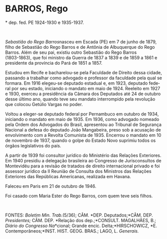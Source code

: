BARROS, Rego
============

\* dep. fed. PE 1924-1930 e 1935-1937.

 

*Sebastião do Rego Barros*nasceu em Esca­da (PE) em 7 de junho de 1879,
filho de Se­bastião do Rego Barros e de Antônia de Al­buquerque do Rego
Barros. Além de seu pai, existiu outro Sebastião do Rego Barros
(1803­-1863), que foi ministro da Guerra de 1837 a 1839 e de 1859 a 1861
e presidente da pro­víncia do Pará de 1851 a 1857.

Estudou em Recife e bacharelou-se pela Faculdade de Direito dessa
cidade, passando a trabalhar como advogado e professor da facul­dade
pela qual se formara. Em 1916 elegeu-se deputado estadual e, em 1923,
deputado fede­ral por seu estado, iniciando o mandato em maio de 1924.
Reeleito em 1927 e 1930, exerceu a presidência da Câmara dos Depu­tados
até 24 de outubro desse último ano, quando teve seu mandato interrompido
pela revolução que colocou Getúlio Vargas no po­der.

Voltou a eleger-se deputado federal por Pernambuco em outubro de 1934,
iniciando o mandato em maio de 1935. Em 1936, como advogado nomeado pela
Ordem dos Advoga­dos do Brasil, apresentou ao Tribunal de Segu­rança
Nacional a defesa do deputado João Mangabeira, preso sob a acusação de
envolvi­mento com a Revolta Comunista de 1935. Encerrou o mandato em 10
de novembro de 1937, quando o golpe do Estado Novo supri­miu todos os
órgãos legislativos do país.

A partir de 1939 foi consultor jurídico do Ministério das Relações
Exteriores. Em 1940 presidiu a delegação brasileira ao Congresso de
Jurisconsultos de Montevidéu para a revi­são de tratados de direito
internacional pri­vado e foi assessor jurídico da II Reunião de Consulta
dos Ministros das Relações Exterio­res das Repúblicas Americanas,
realizada em Havana.

Faleceu em Paris em 21 de outubro de 1946.

Foi casado com Maria Ester do Rego Bar­ros, com quem teve seis filhos.

 

FONTES: *Boletim Min. Trab.*(5/36); CÂM. *DEP. Deputados;*CÂM. DEP. 
*Presidentes;* CÂM. DEP. *Relação dos dep.;*CONSULT. MAGALHÃES, B.;
*Diário do Congresso Na*­*cional; Grande encic. Delta;*HIRSCHOWICZ, *E.
Contemporâneos;*INST. HIST. GEOG. BRAS.; LAGO, L. *Generais.*

 
